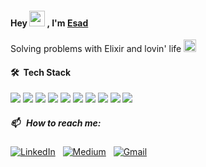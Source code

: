#### Hey <img src="https://media.giphy.com/media/hvRJCLFzcasrR4ia7z/giphy.gif" width="25px"> , I'm <a href="https://www.linkedin.com/in/muhammed-esad-kaya/">Esad</a>

Solving problems with Elixir and lovin' life <img height ="20" src= "https://camo.githubusercontent.com/6ba7b982e69849c28d40e15131d5557cd65455a6/68747470733a2f2f6d656469612e67697068792e636f6d2f6d656469612f4c6e516a7057614f4e386e68723231764e572f67697068792e676966" />

#### 🛠 &nbsp;Tech Stack

<div>
  <img src="https://img.shields.io/badge/Go-00ADD8?style=for-the-badge&logo=go&logoColor=white"/>
  <img src="https://img.shields.io/badge/c%23-%23239120.svg?style=for-the-badge&logo=c-sharp&logoColor=white"/>
  <img src="https://img.shields.io/badge/rabbitmq-%23FF6600.svg?&style=for-the-badge&logo=rabbitmq&logoColor=white"/>
  <img src="https://img.shields.io/badge/MongoDB-4EA94B?style=for-the-badge&logo=mongodb&logoColor=white"/> 
  <img src="https://img.shields.io/badge/postgres-%23316192.svg?style=for-the-badge&logo=postgresql&logoColor=white"/>
  <img src="https://img.shields.io/badge/Microsoft%20SQL%20Server-CC2927?style=for-the-badge&logo=microsoft%20sql%20server&logoColor=white"/> 
  <img src="https://img.shields.io/badge/React-20232A?style=for-the-badge&logo=react&logoColor=61DAFB"/> 
  <img src="https://img.shields.io/badge/jQuery-0769AD?style=for-the-badge&logo=jquery&logoColor=white"/> 
  <img src="https://img.shields.io/badge/CSS3-1572B6?style=for-the-badge&logo=css3&logoColor=white"/> 
  <img src="https://img.shields.io/badge/HTML5-E34F26?style=for-the-badge&logo=html5&logoColor=white"/> 
</div>


##### 📫 &nbsp; How to reach me:

<a href="https://www.linkedin.com/in/muhammed-esad-kaya/"><img alt="LinkedIn" src="https://img.shields.io/badge/linkedin-%230077B5.svg?style=for-the-badge&logo=linkedin&logoColor=whit"/></a> &nbsp;
<a href="https://medium.com/@muhammedesadkaya"><img alt="Medium" src="https://img.shields.io/badge/Medium-12100E?style=for-the-badge&logo=medium&logoColor=white"/></a> &nbsp;
<a href="mailto:muhammedesadkaya@gmail.com"><img alt="Gmail" src="https://img.shields.io/badge/Gmail-D14836?style=for-the-badge&logo=gmail&logoColor=white" /></a>

